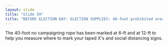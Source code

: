 ```yaml
---
layout: slide
title: "Slide 59"
title: "BEFORE ELECTION DAY: ELECTION SUPPLIES: 40-foot prohibited area kit"
---
```


The 40-foot no campaigning rope has been marked at 6-ft and at 12-ft to help you measure where to mark your taped X's and social distancing signs.
